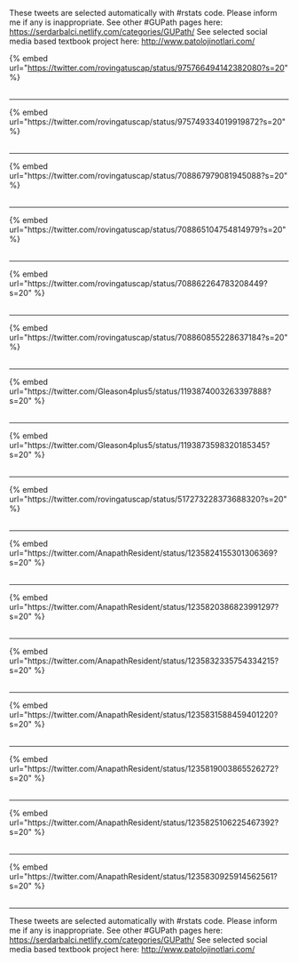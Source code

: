 

These tweets are selected automatically with #rstats code. Please inform me if any is inappropriate.
See other #GUPath pages here: https://serdarbalci.netlify.com/categories/GUPath/ 
See selected social media based textbook project here: http://www.patolojinotlari.com/

{% embed url="https://twitter.com/rovingatuscap/status/975766494142382080?s=20" %}<br>
<br>
<hr>
{% embed url="https://twitter.com/rovingatuscap/status/975749334019919872?s=20" %}<br>
<br>
<hr>
{% embed url="https://twitter.com/rovingatuscap/status/708867979081945088?s=20" %}<br>
<br>
<hr>
{% embed url="https://twitter.com/rovingatuscap/status/708865104754814979?s=20" %}<br>
<br>
<hr>
{% embed url="https://twitter.com/rovingatuscap/status/708862264783208449?s=20" %}<br>
<br>
<hr>
{% embed url="https://twitter.com/rovingatuscap/status/708860855228637184?s=20" %}<br>
<br>
<hr>
{% embed url="https://twitter.com/Gleason4plus5/status/1193874003263397888?s=20" %}<br>
<br>
<hr>
{% embed url="https://twitter.com/Gleason4plus5/status/1193873598320185345?s=20" %}<br>
<br>
<hr>
{% embed url="https://twitter.com/rovingatuscap/status/517273228373688320?s=20" %}<br>
<br>
<hr>
{% embed url="https://twitter.com/AnapathResident/status/1235824155301306369?s=20" %}<br>
<br>
<hr>
{% embed url="https://twitter.com/AnapathResident/status/1235820386823991297?s=20" %}<br>
<br>
<hr>
{% embed url="https://twitter.com/AnapathResident/status/1235832335754334215?s=20" %}<br>
<br>
<hr>
{% embed url="https://twitter.com/AnapathResident/status/1235831588459401220?s=20" %}<br>
<br>
<hr>
{% embed url="https://twitter.com/AnapathResident/status/1235819003865526272?s=20" %}<br>
<br>
<hr>
{% embed url="https://twitter.com/AnapathResident/status/1235825106225467392?s=20" %}<br>
<br>
<hr>
{% embed url="https://twitter.com/AnapathResident/status/1235830925914562561?s=20" %}<br>
<br>
<hr>


These tweets are selected automatically with #rstats code. Please inform me if any is inappropriate.
See other #GUPath pages here: https://serdarbalci.netlify.com/categories/GUPath/ 
See selected social media based textbook project here: http://www.patolojinotlari.com/
